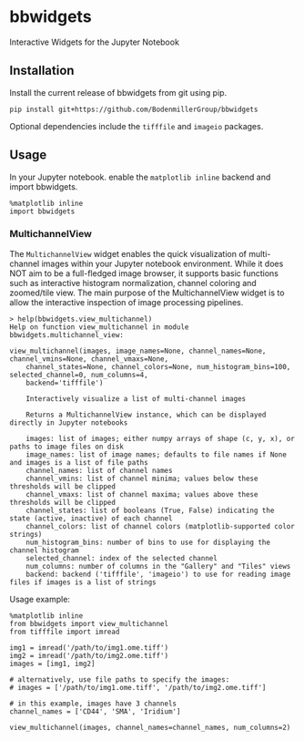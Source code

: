 # bbwidgets
Interactive Widgets for the Jupyter Notebook

## Installation

Install the current release of bbwidgets from git using pip.

`pip install git+https://github.com/BodenmillerGroup/bbwidgets`

Optional dependencies include the `tifffile` and `imageio` packages.

## Usage

In your Jupyter notebook. enable the `matplotlib inline` backend and import bbwidgets.

```python3
%matplotlib inline
import bbwidgets
```

### MultichannelView

The `MultichannelView` widget enables the quick visualization of multi-channel images within your Jupyter notebook environment. While it does NOT aim to be a full-fledged image browser, it supports basic functions such as interactive histogram normalization, channel coloring and zoomed/tile view. The main purpose of the MultichannelView widget is to allow the interactive inspection of image processing pipelines.

```
> help(bbwidgets.view_multichannel)
Help on function view_multichannel in module bbwidgets.multichannel_view:

view_multichannel(images, image_names=None, channel_names=None, channel_vmins=None, channel_vmaxs=None,
    channel_states=None, channel_colors=None, num_histogram_bins=100, selected_channel=0, num_columns=4,
    backend='tifffile')

    Interactively visualize a list of multi-channel images
    
    Returns a MultichannelView instance, which can be displayed directly in Jupyter notebooks
    
    images: list of images; either numpy arrays of shape (c, y, x), or paths to image files on disk
    image_names: list of image names; defaults to file names if None and images is a list of file paths
    channel_names: list of channel names
    channel_vmins: list of channel minima; values below these thresholds will be clipped
    channel_vmaxs: list of channel maxima; values above these thresholds will be clipped
    channel_states: list of booleans (True, False) indicating the state (active, inactive) of each channel
    channel_colors: list of channel colors (matplotlib-supported color strings)
    num_histogram_bins: number of bins to use for displaying the channel histogram
    selected_channel: index of the selected channel
    num_columns: number of columns in the "Gallery" and "Tiles" views
    backend: backend ('tifffile', 'imageio') to use for reading image files if images is a list of strings

```

Usage example:

```python3
%matplotlib inline
from bbwidgets import view_multichannel
from tifffile import imread

img1 = imread('/path/to/img1.ome.tiff')
img2 = imread('/path/to/img2.ome.tiff')
images = [img1, img2]

# alternatively, use file paths to specify the images:
# images = ['/path/to/img1.ome.tiff', '/path/to/img2.ome.tiff']

# in this example, images have 3 channels
channel_names = ['CD44', 'SMA', 'Iridium']

view_multichannel(images, channel_names=channel_names, num_columns=2)
```
